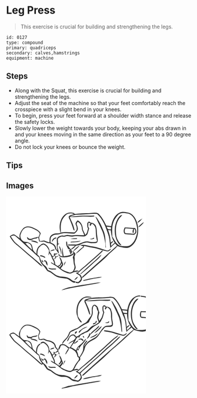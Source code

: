 # Leg Press
> This exercise is crucial for building and strengthening the legs.

``` 
id: 0127 
type: compound 
primary: quadriceps 
secondary: calves,hamstrings 
equipment: machine 
``` 

## Steps

 - Along with the Squat, this exercise is crucial for building and strengthening the legs.
 - Adjust the seat of the machine so that your feet comfortably reach the crosspiece with a slight bend in your knees.
 - To begin, press your feet forward at a shoulder width stance and release the safety locks.
 - Slowly lower the weight towards your body, keeping your abs drawn in and your knees moving in the same direction as your feet to a 90 degree angle.
 - Do not lock your knees or bounce the weight.

## Tips


## Images

<svg width="380" height="200pt" viewBox="0 0 285 200" xmlns="http://www.w3.org/2000/svg">
  <g fill="#FFF">
    <path d="M0 0h285v200H0V0m231.68 32.72c-10.55 4.73-15.56 16.52-17.31 27.31-3.39-.26-6.77-.62-10.15-1.06-3.96-8.35-8.4-16.67-14.89-23.35-2.83-3.09-7.49-2.88-11.33-2.67-12.44 1.29-25.02.54-37.4 2.41-.33-.14-.99-.43-1.32-.57l-.84-1.24c-3.77-.94-7.77-1.61-11.58-.48-6.81 1.57-11.72 7.32-14.61 13.4-3.83 8.46-4.17 18.37-1.26 27.16-2.53.93-5.2 1.33-7.89 1.27-5.01-.1-10.26 2.09-13.2 6.24-2.04 3.61-1.06 7.95-1.43 11.89-3.81-.39-7.13-2.31-10.65-3.61-3.04-.09-5.99.89-9.01 1.14-.48-2.42-1.67-4.78-1.54-7.27.83-2.88 2.23-5.57 3.25-8.39-3.16-6.41-10.19-9.21-16.3-12.05-6.3-2.99-15.15-3.37-20.04 2.36-4.43 5.45-8.73 12.42-6.37 19.71-3.89-2.67-7.47-5.9-11.68-8.06-3.47-.21-6.42 1.91-8.84 4.15 3.82 6.76 8.6 13.19 14.9 17.83 5.19 4.11 10.07 8.58 15.08 12.91 8.74 7.94 18.25 15 26.84 23.11 3.08 2.83 6.05 6.18 10.31 7.14-5.65-6.81-13.05-11.92-19.59-17.85-12.12-9.48-23.3-20.06-35.24-29.75-4.1-3.87-6.99-8.82-10.18-13.43 2.86-1.58 6.39-3.07 9.26-.64 11.7 9.63 22.4 20.38 33.81 30.33 4.96 4.43 9.6 9.24 15.04 13.08.21 3.73 1.54 7.26 3.2 10.57 2.2 4.28 6.38 7.02 9.02 10.99 1.63 2.05 2.78 4.53 4.77 6.27 2.6 1.49 5.66 2.07 8.04 3.97 4.44 3.32 8.76 7.05 14.19 8.64 5.62 1.44 11.45 1.72 17.13 2.72 5.87 1.96 9.74 7.96 16.25 8.41.45-.98.89-1.97 1.32-2.96-2.99-.48-6.17-.9-8.41-3.16-3.49-3.38-8.29-4.89-12.95-5.81-4.63-.99-9.53-.14-13.97-2.08-8.02-2.21-12.93-9.89-20.97-12.07-.96-2.07-1.86-4.2-3.18-6.07-2.32-2.71-5.56-4.49-7.69-7.37-2.24-3.45-4.07-7.19-5.23-11.14-.65-3.06-3.54-4.69-5.54-6.81.31-3.62.32-7.34 1.7-10.77.88-3.3 3.91-5.2 5.96-7.72 1.62-.69 3.21-1.46 4.88-2.02 5.84 1.8 8.88 7.37 11.46 12.46-.2 3.29-1 6.51-1.3 9.8.94-1.42 1.54-3.01 2.12-4.59 3.62 4.46 4.65 10.27 7.74 15.04 1.43 2.1 1.69 4.65 1.98 7.1-2.2-1.23-4.32-2.59-6.47-3.91.05.49.16 1.46.21 1.94 2.87 1.9 5.87 3.57 8.87 5.26 5.39 3.02 9.56 7.76 14.9 10.84 4.32 2.17 8.68 4.58 13.55 5.17 3.58.51 6.4-2.32 9.78-2.9 3.09-1.06 6.75-.37 9.34-2.67-3.25-.97-6.67-.7-9.75.73 1.51-2.3 3.25-4.7 3.28-7.57-.15-3.77-1.97-7.26-2.02-11.05-.27-3.67.58-7.4-.44-10.99.75-1.71 1.47-3.42 2.17-5.14-1.28-2.67-3.35-4.77-6-6.12.14.87.43 2.61.58 3.48l.41-1.28 1.2 1.61c-5.44 5.13-13.3 5.82-20.36 6.71-1.26-6.04-2.02-12.19-2.33-18.36-1.1 6.28-1.2 12.66.34 18.87-2.02-.62-4.03-1.26-6.02-1.97-.21-.7-.61-2.11-.82-2.81-.55.21-1.66.64-2.21.86 1.47 3.59 5.16 5.3 8.83 5.61 8.38.28 17.71-.87 23.74-7.35-1.09 2.54-2.16 5.1-2.93 7.76 2.1 4.94 1.03 10.53 2.97 15.56 1.64 4.32-.44 8.54-2.47 12.28-2.48 1.51-5.27 3.62-8.31 2.32-5.92-2.05-12.2-3.81-16.98-8.08 2.27-3.1 6.93-6.65 4.35-10.9-2.43-4.16-2.56-10.14-7.3-12.54 1.43 3.42 2.9 6.83 3.82 10.44-.64 1.63-1.15 3.33-2 4.88-.97 2.08-3.48 2.41-5.32 3.4-1.65-1.25-3.29-2.49-4.92-3.76.47-5.48-2.71-10.08-5.33-14.58 1.5.03 2.96-.15 3.34-1.89.53-.1 1.6-.29 2.14-.39 1.54 2.73-1.13 4.71-2.3 6.9 2.65-.57 4.1-2.8 5-5.17.91-.03 1.82-.05 2.73-.08.1-.46.28-1.4.37-1.87-1.59.9-3.31 2.08-4.76.17-.87-.51-1.74-1.04-2.45-1.76 2.4-.94 4.91-1.71 7-3.27-2.66.1-5.32.58-7.99.24-.07 1.91-.22 3.82-.52 5.71-4.17.2-4.22-4.61-6.57-6.87-2.47-2.33-1.61-6.03-3.03-8.88-2.16-4.44-5.73-8.61-10.5-10.26-4.46-.5-7.22 3.73-10.51 5.97-3.63 4.12-4.99 9.81-4.39 15.21-2.34-2.52-5.24-4.6-6.98-7.62-1.3-3.56-1.06-7.63-3.15-10.93-1.2-2.88-4.38-3.75-6.88-5.13-3.56-1.32-8.03.11-10.92-2.9-3.73-2.35-5.08-6.83-5.15-10.99 1.44-5.01 3.35-10.25 7.52-13.66 4.81-4.58 12.34-3.14 17.74-.45 5.2 2.64 11.42 4.7 14.44 10.07-.2 2.36-1.46 4.45-2.33 6.6l.67.41c-1.52.12-3.04.18-4.54.4-2.69 1.51-5.97.89-8.65 2.41-3.33 1.85-8.14 1.46-9.99-2.22-.35-.05-1.05-.14-1.4-.19.65 2.12 1.09 4.95 3.73 5.37 2.87 1.4 6.01.39 8.59-1.15 2.13-1.55 4.84-1.17 7.31-1.56 1.09-.76 2.09-1.85 3.51-1.85.66 2.71 1.39 5.41 2.04 8.12 3.13.65 6.27.28 9.4-.06 3.04 1.14 5.85 2.95 9.17 3.19 6.67.81 13.51 5.15 14.07 12.42 3.58 2.35 4.5 6.85 7.77 9.42-1.02-4.54-1.84-9.14-3.26-13.57.18-1.64.42-3.27.66-4.9 1.15-.82 2.29-1.66 3.41-2.52-.75.06-2.26.2-3.01.26.26-3.2-.75-6.41-.18-9.58 1.48-2.74 4.71-3.84 7.47-4.87 2.6-.01 5.31.95 7.82-.18 5.21-2.38 10.71 1.59 16.09.03 6.96-1.83 14.11.28 21.15-.05 3.35.09 6.13-2.31 7.88-4.92 1.22-3.67 2.04-7.47 3.39-11.11-.66-1.28-1.34-2.56-2.01-3.84.27-2.7.11-5.43.51-8.11 1.49.39 2.92.93 4.38 1.44a40.27 40.27 0 0 0-2.15 3.39c.56.7 1.19 1.36 1.81 2.02.97-1.67 1.96-3.33 3-4.97 4.81 2.17 7.45 6.92 7.84 12.03.23 7.95.5 16.02 2.84 23.68-1.16.6-2.2 1.64-3.56 1.66-4.72.32-9.51.4-14.09-.92-10.3-1.94-18.72 7.09-28.94 6.07-4.09-.05-8.18.09-12.28 0l-.44 2.07c4.8.12 9.6.29 14.41.35-2.93 2.54-6 4.91-8.89 7.49-1.87-2.21-3.92-4.36-4.87-7.16-.37.14-1.12.41-1.5.55-.5-3.03-1.01-6.06-1.27-9.12-.42.02-1.24.05-1.66.07.1 2.49-.05 5.02.52 7.47.92 2.71 2.54 5.12 3.79 7.68l-1.53.53c1.85-.44 4.49-1.89 4.46 1.43l1.05.08c1.12 2.19.93 5.59 3.04 7.02.5-1.82.34-3.73.34-5.58-.55-.51-1.63-1.52-2.18-2.02 4-1.89 7.63-4.67 10.22-8.28 2.67-.47 5.32-1.02 7.96-1.62 4.05-2.96 8.99-4.47 13.91-5.14 3.71.02 7.24 1.71 10.99 1.58 2.99-.14 6.05-.05 8.98-.72 2.66-.73 2.91-3.76 2.82-6.06-.51-5.33-1.67-10.59-1.9-15.94.1-4.86-.65-9.86-2.88-14.22-2.42-2.43-5.56-4.72-9.16-4.53-1.34-.91-2.68-1.8-4.03-2.68-1.18 1-2.41 1.97-3.33 3.23 0 3.81-.68 8 1.7 11.29-1.84 4.32-1.63 9.89-5.96 12.71-1.23-3.79-3.46-7.15-4.85-10.86-.07-7.4-3.41-15.78-10.76-18.7-1.95 2.39-5.41 5.45-3.63 8.81 1.77 3.25 2.48 7.05 1.61 10.68-1.16 1.99-2.68 3.93-4.69 5.11-9.15-.17-18.41-1.79-27.46.42.12-7.07-.97-14.34 1.13-21.24 1.73-6.28 5.89-11.63 10.76-15.83 4.3-2.34 10.57-2.98 14.69-.51-3.34 1.47-7.58 1.47-10.16 4.36-1.04 2.77 1.29 5.24 2.16 7.72 2.71 6.5 5.25 13.09 7.28 19.83.58.38 1.75 1.14 2.33 1.52-.88-4.44-2.06-8.83-3.7-13.06-1.85-5.06-4.75-9.67-6.29-14.86 8.11.72 16.26.22 24.35-.51 8.58-.77 17.21 1.2 25.75-.37-.09-.44-.25-1.32-.33-1.75-5.48.11-10.95.28-16.43.19-10.8-.31-21.55.96-32.29 1.92 7.58-4.7 16.67-4.04 25.21-4.42 9.89.1 19.8-1.88 29.67-.88 12.09 10.58 17.43 26.4 22.44 41.19 3.42 8.82 3.02 18.43 4.45 27.65 2.54-2.72 5.4-5.12 8.11-7.67.44-.31 1.31-.92 1.74-1.23 1.29 1.49 2.61 2.94 3.97 4.37-4.47 3.36-8.37 7.4-12.63 11-16.73 15.3-33.82 30.21-50.7 45.35-2.97 2.84-6.44 5.17-8.98 8.45-.25-4.56-4.45-7.02-8.04-8.9 1.85-1.34 3.61-2.8 5.26-4.37 5.25-5.17 11.6-9.06 16.76-14.32 9.65-8.34 19.3-16.69 28.65-25.37.02-.6.06-1.81.07-2.42 3.72.74 7.34 2.24 11.18 2.26 2.75-.9 5.05-3 6.27-5.63-3.03 1.18-5.54 4.77-9.09 3.63-11.11-3.22-22.04-7.66-33.65-8.67-6.87-1.45-14.09-3.94-21.07-1.73 2.64.46 5.38.91 7.4 2.84-6.03 3.73-11.2 8.84-15.84 14.17 6.56-3.12 10.76-9.38 16.84-13.24-.05-.68-.14-2.04-.18-2.72 4.34.89 8.62 2.06 12.94 3.06 6.06.94 12.19 1.82 17.94 4.02 2.3.83 4.68 1.38 7.06 1.86-11.42 11.08-23.91 21.04-35.63 31.81-5.65 4.25-10.82 9.05-15.91 13.94-.75-.01-2.25-.04-3-.05 1.79 2.82 5.25 3.49 7.62 5.61 1.34 1.64 2.18 3.65 2.85 5.65.29 3.51-3.11 5.64-5.27 7.87-1.9-.29-3.8-.56-5.71-.8.08.63.25 1.9.33 2.53 2.33.01 4.97 1.32 7.05-.27 3.49-2.04 6.57-5.84 5.58-10.15.52-.15 1.56-.46 2.08-.62 7.32-6.01 14.03-12.71 21.37-18.69 10.1-9.23 21.24-17.34 30.43-27.53 5.95-6.25 13.41-11.02 18.77-17.78 5.38 2.12 11.11 3.28 16.86 3.81 3.7.36 7.37-.88 10.4-2.96 6.33-4.03 10.2-10.86 12.62-17.78 4.22-13.25 3.04-28.41-4.26-40.37-2.85-4.33-6.6-8.55-11.71-10.11-6.34-1.21-13.14-3.42-19.33-.4m-49.62 7.99c3.88 8.41 8.28 16.6 11.93 25.14 4.67 8.1 5.92 17.48 7.93 26.46.84 3.69.71 7.51.61 11.26l.99-.12c-1.05-10.56-.33-21.48-3.96-31.61-3.08-7.25-5.92-14.66-10.11-21.37-2.21-3.43-3.8-7.49-7.39-9.76m85.62 12.42c4.7-.89 7.12-5.63 10.47-8.59-4.02 2.1-8.28 4.41-10.47 8.59m1.93 8.82c1.38-.13 2.77-.5 3.72-1.59 2.75-2.59 6.05-4.83 7.66-8.38-4.46 2.41-8.18 6.09-11.38 9.97m-93.57 23.32c-1.86.22-3.73.39-5.53.91 3.18.93 6.74.94 9.38-1.34-1.31-1.9-2.64-.69-3.85.43m-45.12.97c4.49.21 8.97-.15 13.46-.15.06-.39.16-1.17.21-1.56-4.62-.09-9.22.44-13.67 1.71M51.16 89.3c.11.35.32 1.05.43 1.4 4.53 1.19 9.08 2.31 13.43 4.11-.34-.59-1.03-1.78-1.37-2.38-3.79-2.11-8.18-3.04-12.49-3.13m98.12.98c-5.8 1.15-11.72 1.26-17.6 1.57-.04.37-.1 1.1-.13 1.46 6.94-1.02 14.45.36 20.71-3.56-1 .16-1.99.34-2.98.53m-41.27 10.23c.31 4.43 3.06 8.2 3.59 12.58.26 1.7.46 3.4.76 5.11 1.14-5.53-.34-11.11-2.68-16.1l-1.67-1.59m28.56 10.86c5.05-3.45 10.17-7.32 13.45-12.58-4.8 3.72-10.31 7.24-13.45 12.58m-46.65.41l1.97-1.13c2.14-.5 4.28-1 6.43-1.5l.16-1.78c-3.28.54-7.14.86-8.56 4.41m37.44-3.45c2.29 2.59 3.11 5.96 3.66 9.28.56-.59 1.13-1.17 1.69-1.76-.77-2.17-1.45-4.36-2.02-6.59l-3.33-.93m56.94 19a1688.57 1688.57 0 0 0-33.01 29.72c.16.22.5.66.66.88A379.86 379.86 0 0 0 177 136.06c6.14-5.68 13.58-10.4 17.52-18.03-3.82 2.61-6.8 6.21-10.22 9.3M69.52 119.3c-.01.48-.01 1.45-.02 1.94 3.6.04 6.75 1.8 9.86 3.38.03-.47.08-1.42.11-1.9-3.05-1.84-6.25-3.68-9.95-3.42m5.56 14.51c1.83-1.9-1.79-4.18-2.65-6.02.11 2.29.4 4.8 2.65 6.02m2.92-4.4c-.32.59-.96 1.76-1.28 2.35.79-.05 2.35-.15 3.14-.19 1.33 2.99 1.94 6.46 4.47 8.76.46-4.33-1.06-10.7-6.33-10.92m40.04 10.82c1.38-2.75 2.75-5.52 3.74-8.44-2.89 1.84-4.07 5.07-3.74 8.44m-31.43 4.43c.04.42.13 1.24.17 1.66 4.38 3.18 9.87 1.34 14.84 1.88l-.12-1.93c-5-.21-10.27.87-14.89-1.61M139 169.93c3.2-1.39 6.15-3.66 7.25-7.11-3.11 1.46-5.8 3.97-7.25 7.11m43.07-5.2c-8.34.88-16.47 2.98-24.58 5.06.01.4.03 1.21.03 1.62 5.42-1.26 10.9-2.25 16.29-3.65 7.08-1.85 14.61-1.65 21.48-4.33-4.49-.68-8.81.85-13.22 1.3m-3.21 11.29c-7.92 1.48-15.92 2.42-23.87 3.7-9.15 1.09-18.01 3.8-27.17 4.83-5.13 1.54-10.36 3.14-15.09 5.68 2.98-.18 5.83-1.1 8.64-2.03 15.06-3.56 30.4-5.61 45.6-8.38 8.76-1.63 17.73-2.4 26.23-5.18-4.83-.45-9.59.67-14.34 1.38z"/>
    <path d="M228.81 36.75c4.67-4.21 11.62-3.95 17.37-2.53 7.82.45 13.55 7.06 16.68 13.7 4.18 10.05 6.56 21.71 2.65 32.23-2.05 7.52-6.1 14.98-13.01 19.02-4.74 2.77-10.36 1.3-15.53 1.55-5.94.2-10.65-4.31-13.89-8.82-2.31-3.46-4.07-7.25-6.54-10.6-.1-9.85-1.35-20.12 2.51-29.49 1.92-5.78 5.84-10.53 9.76-15.06m2.88 2.92c-5.61 5.52-7.96 13.32-9.58 20.81-1.72 11.6 0 24.1 6.53 34.02 1.59 2.4 3.65 4.89 6.86 4.68-4.65-5.78-9.52-11.84-10.82-19.36-1.47-10.95-1.33-22.89 4.53-32.64 1.95-3.75 5.34-6.41 7.73-9.84-1.83.55-3.87.89-5.25 2.33m10.1 23.09c-.9 2.61-2.34 5.22-1.92 8.08.31 2.18.85 5.26 3.59 5.44 5.88.81 11.84.83 17.75 1.38 1.35-1.21 2.82-2.34 3.87-3.83 1.36-3.43-.06-6.99-1.94-9.9-7.12-.28-14.22-1-21.35-1.17zM143.51 55.65c.71-1.5 1.45-2.98 2.2-4.46 5.09 2.08 8.08 7.59 8.7 12.82-.18 5.34 3.85 9.46 4.73 14.57-7.43.36-14.91-1.15-22.3.18-3.64.73-7.27-.2-10.85-.72-3.39-.47-6.46 1.97-9.86 1.27-4.02-.57-8.14 1.13-11.11 3.77-2.83 3.34-1.18 7.93-1.45 11.86-.36 4.75-.31 9.59 1.32 14.13a527.1 527.1 0 0 1-2.68-2.23c-.55-2.78-1.01-5.75-2.96-7.96-2.12-3.07-5.96-3.9-8.87-5.94.28-3.46-.3-7.18 1.19-10.43 2.47-3.11 6.35-5.31 10.4-5.23 5.85.22 11.16-2.78 16.95-2.97 6.74-.07 13.43 1.03 20.15 1.04 2.84-1.78 5.29-4.39 6.74-7.43 1.15-4.21-.69-8.44-2.3-12.27M93.32 92.37c2.51-3.08 4.33-7.56 9.07-7.31-.05-.42-.16-1.28-.21-1.71-4.88-.32-8.99 4.26-8.86 9.02zM205.03 61.17c2.99.28 5.97.64 8.95 1.04l-.21 4.63c-2.16-.33-4.4-.37-6.49-1.04-.93-1.45-1.56-3.06-2.25-4.63z"/>
    <path d="M242.63 73.69c-1.39-3-.75-6.3.73-9.11 5.49.38 10.97.85 16.46 1.21-2.14 2.72-2.53 6.12-.6 9.08 1.81-2.9.36-6.65 2.53-9.52 2.32 3.04 2.99 8.11-.95 10.2-4.31.07-8.59-.66-12.89-.78-1.75-.25-3.83.16-5.28-1.08zM207.92 68.07c1.87.17 3.76.27 5.62.64.8 8.88 2.5 17.99 7.93 25.32-2.47 2.03-4.84 4.17-7.02 6.51-.2-1.53-.42-3.06-.64-4.59 1.49-1.66 3.99-2.81 4.49-5.11-2.22-.4-3.5 1.84-5.12 2.93-.31-8.77-1.9-17.56-5.26-25.7zM39.21 94.99c1.54-.3 3.09-.61 4.62-.96 1.93 1.12 4.03 2.02 5.71 3.5 2.06 3.15 2.72 6.96 3.16 10.63-4.74-4.14-9.26-8.52-13.49-13.17zM108.87 141.74c1.98-1.93 3.61-4.18 4.86-6.65.04.72.13 2.16.17 2.88-1.53 2.06-3.09 4.11-4.73 6.09-.75-.48-2.26-1.43-3.01-1.91.68-.1 2.03-.31 2.71-.41z"/>
  </g>
  <g fill="#333">
    <path d="M231.68 32.72c6.19-3.02 12.99-.81 19.33.4 5.11 1.56 8.86 5.78 11.71 10.11 7.3 11.96 8.48 27.12 4.26 40.37-2.42 6.92-6.29 13.75-12.62 17.78-3.03 2.08-6.7 3.32-10.4 2.96-5.75-.53-11.48-1.69-16.86-3.81-5.36 6.76-12.82 11.53-18.77 17.78-9.19 10.19-20.33 18.3-30.43 27.53-7.34 5.98-14.05 12.68-21.37 18.69-.52.16-1.56.47-2.08.62.99 4.31-2.09 8.11-5.58 10.15-2.08 1.59-4.72.28-7.05.27-.08-.63-.25-1.9-.33-2.53 1.91.24 3.81.51 5.71.8 2.16-2.23 5.56-4.36 5.27-7.87-.67-2-1.51-4.01-2.85-5.65-2.37-2.12-5.83-2.79-7.62-5.61.75.01 2.25.04 3 .05 5.09-4.89 10.26-9.69 15.91-13.94 11.72-10.77 24.21-20.73 35.63-31.81-2.38-.48-4.76-1.03-7.06-1.86-5.75-2.2-11.88-3.08-17.94-4.02-4.32-1-8.6-2.17-12.94-3.06.04.68.13 2.04.18 2.72-6.08 3.86-10.28 10.12-16.84 13.24 4.64-5.33 9.81-10.44 15.84-14.17-2.02-1.93-4.76-2.38-7.4-2.84 6.98-2.21 14.2.28 21.07 1.73 11.61 1.01 22.54 5.45 33.65 8.67 3.55 1.14 6.06-2.45 9.09-3.63-1.22 2.63-3.52 4.73-6.27 5.63-3.84-.02-7.46-1.52-11.18-2.26-.01.61-.05 1.82-.07 2.42-9.35 8.68-19 17.03-28.65 25.37-5.16 5.26-11.51 9.15-16.76 14.32a51.213 51.213 0 0 1-5.26 4.37c3.59 1.88 7.79 4.34 8.04 8.9 2.54-3.28 6.01-5.61 8.98-8.45 16.88-15.14 33.97-30.05 50.7-45.35 4.26-3.6 8.16-7.64 12.63-11-1.36-1.43-2.68-2.88-3.97-4.37-.43.31-1.3.92-1.74 1.23-2.71 2.55-5.57 4.95-8.11 7.67-1.43-9.22-1.03-18.83-4.45-27.65-5.01-14.79-10.35-30.61-22.44-41.19-9.87-1-19.78.98-29.67.88-8.54.38-17.63-.28-25.21 4.42 10.74-.96 21.49-2.23 32.29-1.92 5.48.09 10.95-.08 16.43-.19.08.43.24 1.31.33 1.75-8.54 1.57-17.17-.4-25.75.37-8.09.73-16.24 1.23-24.35.51 1.54 5.19 4.44 9.8 6.29 14.86 1.64 4.23 2.82 8.62 3.7 13.06-.58-.38-1.75-1.14-2.33-1.52-2.03-6.74-4.57-13.33-7.28-19.83-.87-2.48-3.2-4.95-2.16-7.72 2.58-2.89 6.82-2.89 10.16-4.36-4.12-2.47-10.39-1.83-14.69.51-4.87 4.2-9.03 9.55-10.76 15.83-2.1 6.9-1.01 14.17-1.13 21.24 9.05-2.21 18.31-.59 27.46-.42 2.01-1.18 3.53-3.12 4.69-5.11.87-3.63.16-7.43-1.61-10.68-1.78-3.36 1.68-6.42 3.63-8.81 7.35 2.92 10.69 11.3 10.76 18.7 1.39 3.71 3.62 7.07 4.85 10.86 4.33-2.82 4.12-8.39 5.96-12.71-2.38-3.29-1.7-7.48-1.7-11.29.92-1.26 2.15-2.23 3.33-3.23 1.35.88 2.69 1.77 4.03 2.68 3.6-.19 6.74 2.1 9.16 4.53 2.23 4.36 2.98 9.36 2.88 14.22.23 5.35 1.39 10.61 1.9 15.94.09 2.3-.16 5.33-2.82 6.06-2.93.67-5.99.58-8.98.72-3.75.13-7.28-1.56-10.99-1.58-4.92.67-9.86 2.18-13.91 5.14-2.64.6-5.29 1.15-7.96 1.62-2.59 3.61-6.22 6.39-10.22 8.28.55.5 1.63 1.51 2.18 2.02 0 1.85.16 3.76-.34 5.58-2.11-1.43-1.92-4.83-3.04-7.02l-1.05-.08c.03-3.32-2.61-1.87-4.46-1.43l1.53-.53c-1.25-2.56-2.87-4.97-3.79-7.68-.57-2.45-.42-4.98-.52-7.47.42-.02 1.24-.05 1.66-.07.26 3.06.77 6.09 1.27 9.12.38-.14 1.13-.41 1.5-.55.95 2.8 3 4.95 4.87 7.16 2.89-2.58 5.96-4.95 8.89-7.49-4.81-.06-9.61-.23-14.41-.35l.44-2.07c4.1.09 8.19-.05 12.28 0 10.22 1.02 18.64-8.01 28.94-6.07 4.58 1.32 9.37 1.24 14.09.92 1.36-.02 2.4-1.06 3.56-1.66-2.34-7.66-2.61-15.73-2.84-23.68-.39-5.11-3.03-9.86-7.84-12.03-1.04 1.64-2.03 3.3-3 4.97-.62-.66-1.25-1.32-1.81-2.02a40.27 40.27 0 0 1 2.15-3.39c-1.46-.51-2.89-1.05-4.38-1.44-.4 2.68-.24 5.41-.51 8.11.67 1.28 1.35 2.56 2.01 3.84-1.35 3.64-2.17 7.44-3.39 11.11-1.75 2.61-4.53 5.01-7.88 4.92-7.04.33-14.19-1.78-21.15.05-5.38 1.56-10.88-2.41-16.09-.03-2.51 1.13-5.22.17-7.82.18-2.76 1.03-5.99 2.13-7.47 4.87-.57 3.17.44 6.38.18 9.58.75-.06 2.26-.2 3.01-.26-1.12.86-2.26 1.7-3.41 2.52-.24 1.63-.48 3.26-.66 4.9 1.42 4.43 2.24 9.03 3.26 13.57-3.27-2.57-4.19-7.07-7.77-9.42-.56-7.27-7.4-11.61-14.07-12.42-3.32-.24-6.13-2.05-9.17-3.19-3.13.34-6.27.71-9.4.06-.65-2.71-1.38-5.41-2.04-8.12-1.42 0-2.42 1.09-3.51 1.85-2.47.39-5.18.01-7.31 1.56-2.58 1.54-5.72 2.55-8.59 1.15-2.64-.42-3.08-3.25-3.73-5.37.35.05 1.05.14 1.4.19 1.85 3.68 6.66 4.07 9.99 2.22 2.68-1.52 5.96-.9 8.65-2.41 1.5-.22 3.02-.28 4.54-.4l-.67-.41c.87-2.15 2.13-4.24 2.33-6.6-3.02-5.37-9.24-7.43-14.44-10.07-5.4-2.69-12.93-4.13-17.74.45-4.17 3.41-6.08 8.65-7.52 13.66.07 4.16 1.42 8.64 5.15 10.99 2.89 3.01 7.36 1.58 10.92 2.9 2.5 1.38 5.68 2.25 6.88 5.13 2.09 3.3 1.85 7.37 3.15 10.93 1.74 3.02 4.64 5.1 6.98 7.62-.6-5.4.76-11.09 4.39-15.21 3.29-2.24 6.05-6.47 10.51-5.97 4.77 1.65 8.34 5.82 10.5 10.26 1.42 2.85.56 6.55 3.03 8.88 2.35 2.26 2.4 7.07 6.57 6.87.3-1.89.45-3.8.52-5.71 2.67.34 5.33-.14 7.99-.24-2.09 1.56-4.6 2.33-7 3.27.71.72 1.58 1.25 2.45 1.76 1.45 1.91 3.17.73 4.76-.17-.09.47-.27 1.41-.37 1.87-.91.03-1.82.05-2.73.08-.9 2.37-2.35 4.6-5 5.17 1.17-2.19 3.84-4.17 2.3-6.9-.54.1-1.61.29-2.14.39-.38 1.74-1.84 1.92-3.34 1.89 2.62 4.5 5.8 9.1 5.33 14.58 1.63 1.27 3.27 2.51 4.92 3.76 1.84-.99 4.35-1.32 5.32-3.4.85-1.55 1.36-3.25 2-4.88-.92-3.61-2.39-7.02-3.82-10.44 4.74 2.4 4.87 8.38 7.3 12.54 2.58 4.25-2.08 7.8-4.35 10.9 4.78 4.27 11.06 6.03 16.98 8.08 3.04 1.3 5.83-.81 8.31-2.32 2.03-3.74 4.11-7.96 2.47-12.28-1.94-5.03-.87-10.62-2.97-15.56.77-2.66 1.84-5.22 2.93-7.76-6.03 6.48-15.36 7.63-23.74 7.35-3.67-.31-7.36-2.02-8.83-5.61.55-.22 1.66-.65 2.21-.86.21.7.61 2.11.82 2.81 1.99.71 4 1.35 6.02 1.97-1.54-6.21-1.44-12.59-.34-18.87.31 6.17 1.07 12.32 2.33 18.36 7.06-.89 14.92-1.58 20.36-6.71l-1.2-1.61-.41 1.28c-.15-.87-.44-2.61-.58-3.48 2.65 1.35 4.72 3.45 6 6.12-.7 1.72-1.42 3.43-2.17 5.14 1.02 3.59.17 7.32.44 10.99.05 3.79 1.87 7.28 2.02 11.05-.03 2.87-1.77 5.27-3.28 7.57 3.08-1.43 6.5-1.7 9.75-.73-2.59 2.3-6.25 1.61-9.34 2.67-3.38.58-6.2 3.41-9.78 2.9-4.87-.59-9.23-3-13.55-5.17-5.34-3.08-9.51-7.82-14.9-10.84-3-1.69-6-3.36-8.87-5.26-.05-.48-.16-1.45-.21-1.94 2.15 1.32 4.27 2.68 6.47 3.91-.29-2.45-.55-5-1.98-7.1-3.09-4.77-4.12-10.58-7.74-15.04-.58 1.58-1.18 3.17-2.12 4.59.3-3.29 1.1-6.51 1.3-9.8-2.58-5.09-5.62-10.66-11.46-12.46-1.67.56-3.26 1.33-4.88 2.02-2.05 2.52-5.08 4.42-5.96 7.72-1.38 3.43-1.39 7.15-1.7 10.77 2 2.12 4.89 3.75 5.54 6.81 1.16 3.95 2.99 7.69 5.23 11.14 2.13 2.88 5.37 4.66 7.69 7.37 1.32 1.87 2.22 4 3.18 6.07 8.04 2.18 12.95 9.86 20.97 12.07 4.44 1.94 9.34 1.09 13.97 2.08 4.66.92 9.46 2.43 12.95 5.81 2.24 2.26 5.42 2.68 8.41 3.16-.43.99-.87 1.98-1.32 2.96-6.51-.45-10.38-6.45-16.25-8.41-5.68-1-11.51-1.28-17.13-2.72-5.43-1.59-9.75-5.32-14.19-8.64-2.38-1.9-5.44-2.48-8.04-3.97-1.99-1.74-3.14-4.22-4.77-6.27-2.64-3.97-6.82-6.71-9.02-10.99-1.66-3.31-2.99-6.84-3.2-10.57-5.44-3.84-10.08-8.65-15.04-13.08-11.41-9.95-22.11-20.7-33.81-30.33-2.87-2.43-6.4-.94-9.26.64 3.19 4.61 6.08 9.56 10.18 13.43 11.94 9.69 23.12 20.27 35.24 29.75 6.54 5.93 13.94 11.04 19.59 17.85-4.26-.96-7.23-4.31-10.31-7.14-8.59-8.11-18.1-15.17-26.84-23.11-5.01-4.33-9.89-8.8-15.08-12.91-6.3-4.64-11.08-11.07-14.9-17.83 2.42-2.24 5.37-4.36 8.84-4.15 4.21 2.16 7.79 5.39 11.68 8.06-2.36-7.29 1.94-14.26 6.37-19.71 4.89-5.73 13.74-5.35 20.04-2.36 6.11 2.84 13.14 5.64 16.3 12.05-1.02 2.82-2.42 5.51-3.25 8.39-.13 2.49 1.06 4.85 1.54 7.27 3.02-.25 5.97-1.23 9.01-1.14 3.52 1.3 6.84 3.22 10.65 3.61.37-3.94-.61-8.28 1.43-11.89 2.94-4.15 8.19-6.34 13.2-6.24 2.69.06 5.36-.34 7.89-1.27-2.91-8.79-2.57-18.7 1.26-27.16 2.89-6.08 7.8-11.83 14.61-13.4 3.81-1.13 7.81-.46 11.58.48l.84 1.24c.33.14.99.43 1.32.57 12.38-1.87 24.96-1.12 37.4-2.41 3.84-.21 8.5-.42 11.33 2.67 6.49 6.68 10.93 15 14.89 23.35 3.38.44 6.76.8 10.15 1.06 1.75-10.79 6.76-22.58 17.31-27.31m-2.87 4.03c-3.92 4.53-7.84 9.28-9.76 15.06-3.86 9.37-2.61 19.64-2.51 29.49 2.47 3.35 4.23 7.14 6.54 10.6 3.24 4.51 7.95 9.02 13.89 8.82 5.17-.25 10.79 1.22 15.53-1.55 6.91-4.04 10.96-11.5 13.01-19.02 3.91-10.52 1.53-22.18-2.65-32.23-3.13-6.64-8.86-13.25-16.68-13.7-5.75-1.42-12.7-1.68-17.37 2.53m-85.3 18.9c1.61 3.83 3.45 8.06 2.3 12.27-1.45 3.04-3.9 5.65-6.74 7.43-6.72-.01-13.41-1.11-20.15-1.04-5.79.19-11.1 3.19-16.95 2.97-4.05-.08-7.93 2.12-10.4 5.23-1.49 3.25-.91 6.97-1.19 10.43 2.91 2.04 6.75 2.87 8.87 5.94 1.95 2.21 2.41 5.18 2.96 7.96.67.56 2.01 1.68 2.68 2.23-1.63-4.54-1.68-9.38-1.32-14.13.27-3.93-1.38-8.52 1.45-11.86 2.97-2.64 7.09-4.34 11.11-3.77 3.4.7 6.47-1.74 9.86-1.27 3.58.52 7.21 1.45 10.85.72 7.39-1.33 14.87.18 22.3-.18-.88-5.11-4.91-9.23-4.73-14.57-.62-5.23-3.61-10.74-8.7-12.82-.75 1.48-1.49 2.96-2.2 4.46m61.52 5.52c.69 1.57 1.32 3.18 2.25 4.63 2.09.67 4.33.71 6.49 1.04l.21-4.63c-2.98-.4-5.96-.76-8.95-1.04m2.89 6.9c3.36 8.14 4.95 16.93 5.26 25.7 1.62-1.09 2.9-3.33 5.12-2.93-.5 2.3-3 3.45-4.49 5.11.22 1.53.44 3.06.64 4.59 2.18-2.34 4.55-4.48 7.02-6.51-5.43-7.33-7.13-16.44-7.93-25.32-1.86-.37-3.75-.47-5.62-.64M39.21 94.99c4.23 4.65 8.75 9.03 13.49 13.17-.44-3.67-1.1-7.48-3.16-10.63-1.68-1.48-3.78-2.38-5.71-3.5-1.53.35-3.08.66-4.62.96m69.66 46.75c-.68.1-2.03.31-2.71.41.75.48 2.26 1.43 3.01 1.91 1.64-1.98 3.2-4.03 4.73-6.09-.04-.72-.13-2.16-.17-2.88a25.075 25.075 0 0 1-4.86 6.65z"/>
    <path d="M231.69 39.67c1.38-1.44 3.42-1.78 5.25-2.33-2.39 3.43-5.78 6.09-7.73 9.84-5.86 9.75-6 21.69-4.53 32.64 1.3 7.52 6.17 13.58 10.82 19.36-3.21.21-5.27-2.28-6.86-4.68-6.53-9.92-8.25-22.42-6.53-34.02 1.62-7.49 3.97-15.29 9.58-20.81zM182.06 40.71c3.59 2.27 5.18 6.33 7.39 9.76 4.19 6.71 7.03 14.12 10.11 21.37 3.63 10.13 2.91 21.05 3.96 31.61l-.99.12c.1-3.75.23-7.57-.61-11.26-2.01-8.98-3.26-18.36-7.93-26.46-3.65-8.54-8.05-16.73-11.93-25.14zM267.68 53.13c2.19-4.18 6.45-6.49 10.47-8.59-3.35 2.96-5.77 7.7-10.47 8.59zM269.61 61.95c3.2-3.88 6.92-7.56 11.38-9.97-1.61 3.55-4.91 5.79-7.66 8.38-.95 1.09-2.34 1.46-3.72 1.59zM241.79 62.76c7.13.17 14.23.89 21.35 1.17 1.88 2.91 3.3 6.47 1.94 9.9-1.05 1.49-2.52 2.62-3.87 3.83-5.91-.55-11.87-.57-17.75-1.38-2.74-.18-3.28-3.26-3.59-5.44-.42-2.86 1.02-5.47 1.92-8.08m.84 10.93c1.45 1.24 3.53.83 5.28 1.08 4.3.12 8.58.85 12.89.78 3.94-2.09 3.27-7.16.95-10.2-2.17 2.87-.72 6.62-2.53 9.52-1.93-2.96-1.54-6.36.6-9.08-5.49-.36-10.97-.83-16.46-1.21-1.48 2.81-2.12 6.11-.73 9.11zM93.32 92.37c-.13-4.76 3.98-9.34 8.86-9.02.05.43.16 1.29.21 1.71-4.74-.25-6.56 4.23-9.07 7.31zM176.04 85.27c1.21-1.12 2.54-2.33 3.85-.43-2.64 2.28-6.2 2.27-9.38 1.34 1.8-.52 3.67-.69 5.53-.91zM130.92 86.24c4.45-1.27 9.05-1.8 13.67-1.71-.05.39-.15 1.17-.21 1.56-4.49 0-8.97.36-13.46.15zM51.16 89.3c4.31.09 8.7 1.02 12.49 3.13.34.6 1.03 1.79 1.37 2.38-4.35-1.8-8.9-2.92-13.43-4.11-.11-.35-.32-1.05-.43-1.4zM149.28 90.28c.99-.19 1.98-.37 2.98-.53-6.26 3.92-13.77 2.54-20.71 3.56.03-.36.09-1.09.13-1.46 5.88-.31 11.8-.42 17.6-1.57zM108.01 100.51l1.67 1.59c2.34 4.99 3.82 10.57 2.68 16.1-.3-1.71-.5-3.41-.76-5.11-.53-4.38-3.28-8.15-3.59-12.58zM136.57 111.37c3.14-5.34 8.65-8.86 13.45-12.58-3.28 5.26-8.4 9.13-13.45 12.58zM89.92 111.78c1.42-3.55 5.28-3.87 8.56-4.41l-.16 1.78c-2.15.5-4.29 1-6.43 1.5l-1.97 1.13zM127.36 108.33l3.33.93c.57 2.23 1.25 4.42 2.02 6.59-.56.59-1.13 1.17-1.69 1.76-.55-3.32-1.37-6.69-3.66-9.28zM184.3 127.33c3.42-3.09 6.4-6.69 10.22-9.3-3.94 7.63-11.38 12.35-17.52 18.03a379.86 379.86 0 0 1-25.05 21.87c-.16-.22-.5-.66-.66-.88a1688.57 1688.57 0 0 1 33.01-29.72zM69.52 119.3c3.7-.26 6.9 1.58 9.95 3.42-.03.48-.08 1.43-.11 1.9-3.11-1.58-6.26-3.34-9.86-3.38.01-.49.01-1.46.02-1.94zM75.08 133.81c-2.25-1.22-2.54-3.73-2.65-6.02.86 1.84 4.48 4.12 2.65 6.02zM78 129.41c5.27.22 6.79 6.59 6.33 10.92-2.53-2.3-3.14-5.77-4.47-8.76-.79.04-2.35.14-3.14.19.32-.59.96-1.76 1.28-2.35zM118.04 140.23c-.33-3.37.85-6.6 3.74-8.44-.99 2.92-2.36 5.69-3.74 8.44zM86.61 144.66c4.62 2.48 9.89 1.4 14.89 1.61l.12 1.93c-4.97-.54-10.46 1.3-14.84-1.88-.04-.42-.13-1.24-.17-1.66zM139 169.93c1.45-3.14 4.14-5.65 7.25-7.11-1.1 3.45-4.05 5.72-7.25 7.11zM182.07 164.73c4.41-.45 8.73-1.98 13.22-1.3-6.87 2.68-14.4 2.48-21.48 4.33-5.39 1.4-10.87 2.39-16.29 3.65 0-.41-.02-1.22-.03-1.62 8.11-2.08 16.24-4.18 24.58-5.06zM178.86 176.02c4.75-.71 9.51-1.83 14.34-1.38-8.5 2.78-17.47 3.55-26.23 5.18-15.2 2.77-30.54 4.82-45.6 8.38-2.81.93-5.66 1.85-8.64 2.03 4.73-2.54 9.96-4.14 15.09-5.68 9.16-1.03 18.02-3.74 27.17-4.83 7.95-1.28 15.95-2.22 23.87-3.7z"/>
  </g>
</svg>

<svg width="380" height="200pt" viewBox="0 0 285 200" xmlns="http://www.w3.org/2000/svg">
  <g fill="#FFF">
    <path d="M0 0h285v2.8c-3.56-.82-7.2-1.24-10.82-1.68.31.55.92 1.67 1.23 2.22 3.27.03 6.51.66 9.59 1.77v27.78c-3.42-.13-6.84-.26-10.26-.33-1.62 3.96-3.15 9.2-.02 12.8 3.13 1.63 6.88.98 10.28 1.43v22.82c-2.84 1.14-5.92 1.4-8.95 1.23-4.57-.22-9.66.52-13.54-2.48-6.31-4.01-8.87-11.29-13.01-17.15-.05-9.11-1.19-18.47 1.61-27.32 1.8-6.63 5.94-12.28 10.42-17.35 3.37-3.53 8.54-3.89 13.12-4.11-.81-.63-1.61-1.27-2.39-1.92-6.09.59-11.96 3.17-15.88 7.98-5.35 5.87-7.72 13.67-9.25 21.3-3.66-.35-7.32-.77-10.98-1.17-4.11-8.13-8.39-16.46-15.05-22.83-3.98-3.29-9.53-2.29-14.27-1.93-12.88 1.58-26.14-.41-38.77 3.16-2.92.86-6.43 1.26-8.28 3.98-.48 3.09 1.6 5.72 2.71 8.43 2.59 5.85 4.59 11.95 6.64 18 .47 1.21 1.67 1.89 2.54 2.79-.81-5.07-2.05-10.09-4.14-14.79-1.9-4.65-4.53-9.01-5.88-13.88 11.08 2.03 22.22-.78 33.35-.24 5.7.28 11.43.45 17.11-.18.11-.41.32-1.24.43-1.66-6.53-.18-13.04.23-19.57.06-9.85-.27-19.64 1.17-29.45 1.8 3.17-1.93 6.63-3.56 10.41-3.65 12-.95 24.07-.79 36.07-1.99 2.8-.03 5.94-.73 8.49.76 6.53 5.51 10.64 13.18 14.4 20.72 2.83 5.49 4.11 11.63 7 17.1 4.54 9.6 3.97 20.43 5.68 30.68 2.45-3.08 5.46-5.66 8.8-7.73.25-.44.74-1.31.98-1.75 1.51 1.59 3.04 3.16 4.61 4.7-12.93 9.83-24.17 21.65-36.49 32.21-22.48 18.84-43.9 38.89-66.01 58.16-.79.98-2.49 1.77-2.2 3.23 2.37.12 4.05-2.26 5.88-3.51 10.48-9.59 21.23-18.86 32.07-28.01 9.94-8.39 18.51-18.26 28.75-26.31 11.02-9.29 21.53-19.15 32.09-28.95 2.31-1.88 4.65-3.77 6.37-6.24 7.9 2.19 16.49 5.28 24.58 2.26V200H0V0m160.93 3.59c-9.14 2.58-14.64 11.59-16.61 20.38-1.16 6.19-1.65 12.87.83 18.82 1.06 4.66 3.47 9.03 6.85 12.41.77.67 1.74-.3 2.56-.35-3.05-3.72-5.97-7.63-8.19-11.91-.91-7.26-1.14-14.86 1.15-21.91 1.73-5.48 5.61-9.92 9.61-13.91 4.83-3.51 11.09-2.35 16.63-2.07l-.02-1.12c-4.22-.74-8.63-1.91-12.81-.34m100.34 9.79c-6.05 9.66-7.86 21.48-6.41 32.68 1.27 8.49 4.42 17.27 11.06 23.05.69-.12 2.07-.37 2.76-.49-5.6-5.26-9.81-12.17-11.24-19.77-1.65-10.56-.82-21.84 4.32-31.38 2.01-3.95 5.45-6.82 8.2-10.22-4.07-.37-6.56 3.25-8.69 6.13m-46.95-2.16c5.24 11.67 11.32 22.98 16.13 34.84 2 8.18 4.05 16.44 4.48 24.89.16 1.55.06 3.34 1.59 4.27.18-6.12-.9-12.19-1.16-18.29-.24-8.14-3.46-15.81-7.22-22.89-2.39-6.84-6.42-12.91-10.16-19.06-.89-1.55-2.28-2.68-3.66-3.76m-36.01 9.02c-4.07 2.83-3.53 8.44-3.55 12.82.55 4.32-.83 8.68-3.75 11.91-2.64 3.12-4.68 6.68-7.22 9.86-2.6 2.12-5.84 3.24-8.63 5.08-4.8 2.7-8.58 7.14-14.12 8.43-4.28 2.42-9.83 3.46-12.48 8-1.66 4.64-3.83 9.25-7.59 12.58-2.75 3.01-6.81 6.14-6.47 10.64-1.88.53-4.43.59-5.21 2.76-1.39 2.88-2.44 5.91-3.44 8.94-1.08-2.07-2.47-3.95-4.29-5.42-.38-4.68-2.83-9.17-7.24-11.14-4.45-3.08-10.32-2.04-14.77-5.06-3.58-2.43-7.68.44-11.58-.13-.51-2.18-1.29-4.29-1.63-6.5.79-3.01 2.76-5.65 3.21-8.75-1.34-4.58-5.9-6.99-9.77-9.16-6.33-3.46-13.75-6.77-21.03-4.36-6.42 2.43-9.45 9.16-12.01 15.02-1.25 2.66-.21 5.62.2 8.36-4.03-2.54-7.5-6.03-11.85-7.99-3.4.04-7.11 1.62-8.66 4.81 2.58 4.45 5.93 8.43 9.17 12.41 5.08 4.62 10.66 8.67 15.68 13.36 11.69 10.66 24.36 20.19 35.79 31.14 1.74 1.57 3.81 2.69 5.85 3.81.65-.7 1.3-1.4 1.96-2.09 2.39 3.13 4.93 6.15 7.06 9.48 2.19 4 7.45 3.58 10.52 6.54 5.85 4.88 12.6 8.81 20.1 10.45 3.42.33 6.89-.13 10.29.5 5.77 1.25 9.26 7.08 15.1 8.26 2.78.44 5.64.54 8.31 1.51 3.68-1.48 6.88-4.43 8.21-8.2-.44-3.13-.98-6.46-3.01-9.01 1.81-2.36 3.95-4.46 6.25-6.34 6.53-5.45 12.92-11.06 19.06-16.95 7.84-6.77 15.66-13.58 23.19-20.7 6.51-6.53 13.93-12.04 20.58-18.43 4.19-4.09 8.98-7.67 12.36-12.51-3.23.43-5.17 3.18-7.42 5.21-6.34 6.36-13.08 12.28-20.07 17.92-8.65 8.03-17.05 16.34-26.04 24-10.11 8.58-19.6 17.85-29.7 26.43-1.3-.82-2.67-1.53-3.96-2.36 5.22-3.96 9.72-8.79 15.09-12.59 5.97-5.36 12.45-10.11 18.19-15.73 13.4-12.31 27.19-24.18 40.46-36.62 3.12-3.08 7.94-4.66 9.44-9.16-13.65 8.88-24.49 21.17-37.01 31.46-9.48 8.23-18.2 17.33-28.14 25-5.15 4.85-11.15 8.74-15.92 14-2.5-3.19-6.7-1.42-9.82-.35 2.55-2.93 3.2-6.9 5.55-9.94 1.92-2.68 3.29-5.82 5.92-7.92 2.12-1.6 1.91-4.49 1.18-6.74 3.51-4.7 6.63-9.72 8.87-15.16 1.26-3.62 1.49-7.82 4.43-10.62 4.66-6.1 12.05-8.78 18.37-12.69 6.64-4.59 9.32-12.56 15-18.02 2.16-2.32 3.99-5.83 7.7-5.55 3.84-.79 8.61.84 11.78-2 2.18-3.61.51-7.99-.05-11.84-1.35-5.92.4-12.15-1.7-17.94-1.01-2.54-1.23-5.79-3.83-7.3-2.06-1.55-4.67-1.93-7.17-2.14-1.21-1.23-2.48-3.13-4.46-2.84-1.41.59-2.69 1.8-3.04 3.33.01 3.74-.52 7.72 1.59 11.04-1 3.13-1.81 6.32-2.8 9.45-1.28 2.92-3.31 5.43-5.15 8.01-.65-2.22-1.75-4.34-2.03-6.66-.1-3.78 1.32-7.37 2.17-11-2.71-4.14-1.72-9.99-5.91-13.16-1.66-1.19-4.16-3.24-6.11-1.45m22.23 51.26l-1.42 1.7c6.48 1.95 13.42 1.66 19.83 3.98 5.86 2.28 12.1 3.29 18.12 5.08 3.67 1.2 8.27-1.71 9.1-5.42-2.81 1.55-5.49 4.98-9.03 3.53-12.02-3.59-23.98-8.13-36.6-8.87m-18.43 93.06c-4.77.41-9.46 1.43-14.15 2.37-3.87 1-8.14 1.37-11.47 3.76 8.41-.01 16.24-3.78 24.59-4.43 4.72-1.02 10.22-.51 14.12-3.8-4.49-.15-8.65 1.84-13.09 2.1m3.45 10.29c-10.58 1.5-21.09 3.49-31.69 4.89-7.79.8-15.24 3.39-23.02 4.23-6.01.55-11.35 3.6-17.17 4.91-.06.45-.17 1.36-.23 1.81.33-.22 1.01-.65 1.34-.86 2.92-.53 5.8-1.28 8.74-1.66 5.57-.71 10.75-3.12 16.36-3.62 12.01-2.3 24.06-4.39 36.12-6.41 5.71-1.15 11.59-1.63 17.12-3.58-2.53-.17-5.06-.09-7.57.29z"/>
    <path d="M177.35 23.79c.85-.91 1.71-1.81 2.58-2.7 1.58 1.21 3.12 2.49 4.58 3.85.18 2.96 1.2 5.79 3 8.15-.01 4.36-1.63 8.52-1.77 12.86.64 3.24 2.24 6.21 3.23 9.36-3.27 2.67-6.85 4.99-10.86 6.38-6.93 1.94-9.45 10.04-16.15 12.4-4.13 2.01-8.49 3.75-12.05 6.72-2.35 1.79-4.97 3.6-8.06 3.5.07-2.68-2.55-4.07-4.79-4.5-3.64-.18-6.95 2.36-8.7 5.39-1.49 2.9-3.56 5.57-4.21 8.83 3.29-1.31 3.73-4.97 5.1-7.78 1.99-2.19 4.57-4.74 7.82-4.14 2.13-.19 2.63 2.18 3.47 3.62.5.09 1.5.29 2 .39-2.07 2.46-3.69 5.61-6.94 6.72-3.56 1.42-6.77 3.66-8.88 6.9 3.56-2.31 7.13-4.69 11.15-6.16-2.04 4.25-5.11 7.88-7.2 12.1-.43.28-1.29.84-1.73 1.12-4.67-2.68-8.27-7.74-14.27-7.25 4.18-6.94 11.42-11.65 14.36-19.38 1.03-2.41 1.91-5.53 4.88-6.12 3.35-.81 5.89-3.34 9.19-4.28 4.13-1.31 7.42-4.24 11.02-6.54 4.64-3.21 9.99-5.19 14.77-8.19 2.5-7.39 9.14-13.82 7.7-22.16-.38-3.06.52-6.06.76-9.09m5.63 28.96c-.27 1.07-.54 2.13-.81 3.19-1.65 1.06-6.14.85-4.81 3.68 3.64-.8 7.79-2.94 7.45-7.29-.46.1-1.37.32-1.83.42m-33.31 19.99c-1.6.96-1.37 2.78-1.24 4.37 2.48-1.71 3.98-4.36 5.97-6.55 3.41-2.81 7.73-4.16 11.63-6.14-6.38.13-11.69 4.4-16.36 8.32m-8.18 1.82c-1.94.69-.69 3.12-.95 4.61 1.41-1.16 2.64-2.52 3.88-3.86-.08-.48-.23-1.44-.31-1.92-.88.36-1.77.72-2.62 1.17z"/>
    <path d="M198.62 22.83c1.55.06 2.99.72 4.45 1.19-1.1 1.82-2.74 3.96-.23 5.46.99-1.66 1.97-3.31 2.99-4.95 2.12 1.4 4.47 2.7 5.84 4.93 2.16 4.15 2.42 8.92 2.27 13.51-.09 5.69 1.8 11.17 1.98 16.82-2.73 3.14-7.27 1.98-10.89 2.72-4.56.29-7.29 4.33-10.1 7.39-4.04 5.26-7.01 11.57-12.5 15.56-4.73 2.97-10.05 5.01-14.44 8.52-3.5 3.15-6.72 6.67-8.95 10.86.78-4.4 3.71-7.71 6.46-11.02-.23-.38-.69-1.12-.92-1.5-2.78 2.99-5.81 6.08-6.85 10.16-.75 3.62-.14 7.43-1.38 10.96-1.52 4.39-4.38 8.12-6.44 12.25-.89-.57-1.77-1.14-2.65-1.72-.41-3.63-1.48-7.13-3.11-10.4.23-.82.69-2.46.93-3.28.58.9 1.16 1.81 1.73 2.72 2.34-4.81 4.62-9.88 8.89-13.33 2.64-3.44 6.54-6.5 7.24-10.98-3.2 2.19-4.96 5.79-7.76 8.41-2.91 3.16-6.83 5.24-9.43 8.7-1.44 1.88-2.16 4.16-3.1 6.29-3.49-2.15-6.93-4.43-10.7-6.07 1.83-2.74 3.84-5.34 5.6-8.13.9.19 1.8.38 2.7.6 2.52-1.88 6.19-3.21 6.78-6.69-2.8 1.25-5.07 3.37-7.14 5.59-.35-.43-.7-.86-1.04-1.29 2.15-2.22 2.76-5.35 4.46-7.85 1.18-1.51 2.78-2.6 4.23-3.82.07.76.19 2.28.25 3.03 2.36-2.5 3.32-6.64 7.06-7.52 2.94-.92 5.19-3.24 8.18-4.02 5.37-1.21 8.4-6.24 12.74-9.19 5.87-5.94 16.06-7.57 18.75-16.42 3.5-4.48 3.61-10.32 5.68-15.44-2.45-3.6-1.78-7.95-1.58-12.05m8.33 32.4c-1.78.17-3.65.12-5.25 1.05 2.78.4 6.46 1.28 8.4-1.43.27-2.87-2.17-.33-3.15.38m-24.43 13.36c-3.85 3.08-8 6.02-10.87 10.09-.62-.46-1.24-.92-1.87-1.37-.06 4.57-3.67 7.58-4.95 11.69 3.34-2.16 5.72-5.47 6.99-9.21 4.6-3.01 8.22-7.22 12.67-10.42 1.99-2.2 5.31-3.99 5.18-7.34-2.67 1.86-4.69 4.46-7.15 6.56m7.06-1.14c-3.02 3.36-6.68 6.09-9.64 9.51 3.84-.99 6.68-3.91 9.45-6.56 2.19-2.24 4.65-4.43 5.67-7.49-2.08 1.18-3.89 2.76-5.48 4.54M176.69 83.6c-2.21.74-4.15 2.05-5.69 3.78 6-1.82 12.62-3.94 16.08-9.62-3.78 1.37-6.62 4.44-10.39 5.84m-20.49-.33c.66 1.5 1.51 2.91 2.73 4.04.04-2.13.11-4.58-2.73-4.04m-8.91 8.04c1.83-.44 3.69-1.37 5.61-.93 1.52 1.06 2.9 2.28 4.38 3.38 1.68-5.68-8.19-7.45-9.99-2.45zM236.88 30.73c3.32.33 6.63.7 9.93 1.22-.06 1.53-.11 3.05-.17 4.58-2.5-.28-5.01-.55-7.52-.73-.77-1.68-1.52-3.37-2.24-5.07zM275.86 34.5c3.04.1 6.09.25 9.14.4v9.93c-3.17-.29-6.33-.56-9.49-.91-.69-3.13-.61-6.36.35-9.42zM240.29 37.99c2.1.16 4.2.32 6.31.49.29 8.92 2.4 18.21 7.88 25.44-2.3 2.66-4.9 5.04-7.54 7.36-.22-1.53-.44-3.06-.67-4.59 2.18-1.66 4.34-3.4 6-5.6-2.77-.44-4.48 2.13-6.46 3.56-.04-9.19-2.59-18.05-5.52-26.66zM29.86 71.32c2.81-3.66 5.59-7.88 10.24-9.33 7.55-1.73 14.42 2.71 20.87 5.95 2.78 1.66 6.04 3.58 6.9 6.92-.61 2.46-1.87 4.71-2.49 7.17-.22 2.89.85 5.69 1.33 8.52.53.07 1.58.2 2.11.27 2.32 1.21 4.71-.16 7.09-.36 2.69.93 5.07 2.78 7.99 3.05 4.9.62 10.04 2.46 13.33 6.3 2.12 2.19 1.28 5.92 3.76 7.83 1.66 1.45 2.95 3.25 3.92 5.23-1.65 1.34-3.4 2.55-5.06 3.87-1.01-.62-2.03-1.23-3.05-1.82.04 1.45.09 2.91.15 4.37-.84.71-1.73 1.33-2.69 1.85-1.63-2.58-2.9-5.39-4.95-7.69-2.27-2.23-1.24-5.71-2.57-8.38-2.1-4.63-5.98-8.66-10.82-10.36-2.45.06-5.84 1.17-6.02 4.07 2.43-.61 5.04-2.67 7.53-1.18 5.99 3.29 10.36 10.45 8.93 17.37-.52 1.39-.84 2.83-1.03 4.3 1.01-1.48 1.84-3.08 2.71-4.64 3.35 4.79 4.62 10.62 7.76 15.53 1.38 1.99 1.52 4.47 1.98 6.77-2.27-1.37-4.49-2.83-6.9-3.95 1.06 3.18 4.52 4.3 7.14 5.88 7.54 3.56 12.74 10.7 20.53 13.84 3.65 1.61 7.38 3.53 11.47 3.6 2.63.01 4.59-2.09 7.03-2.76 3.42-.85 6.93-1.24 10.41-1.74-1.54 1.57-3.21 3.16-5.6 3.14 2.75 3.36 8.38 3.64 9.54 8.45 2.44 4.2-1.4 7.87-4.44 10.27-2.37-.35-4.87-.43-6.99-1.67-2.62-.3-5.3-.86-7.14-2.91-3.12-3.21-7.55-4.4-11.69-5.71-5.26-1.61-11.01-.19-16.11-2.5-6.92-2.05-11.31-8.43-17.99-10.89-2.54-.57-3.28-3.19-4.51-5.12-2.15-4.46-7.36-6.27-9.69-10.59-1.79-3.27-3.56-6.6-4.45-10.25-.62-3.1-3.74-4.55-5.71-6.72.53-5.97.78-13.76 6.91-16.84-.12-.52-.36-1.54-.48-2.05-6.43 3.1-8.55 11-7.92 17.61-3.1-3.2-7.6-6.01-7.93-10.9-.49-3.85-1.5-8.11-4.74-10.58-2.84-1.75-6.11-3-9.48-2.9-4.01.31-6.77-3.09-9.32-5.67-2.78-4.55-1.25-9.92.14-14.65m12.3 9.74c.06 1.84-.3 4.13 1.43 5.35 2.38 1.72 5.72.74 8.13 2.47l-1.8.93c4.85 1.1 9.56 2.7 14.29 4.23-2.11-4.72-8.48-4.46-12.77-5.67.23-.43.7-1.28.93-1.7 3.42-3.4 9.86-.17 11.83-5.38-3.86 1.9-8.45.83-12.12 3.21-2.21 1.24-4.76.4-7.1.12-.93-1.2-1.85-2.39-2.82-3.56m47.48 29.69c2.65-.68 5.34-1.29 7.84-2.41l.4-1.73c-2.99.76-6.77.91-8.24 4.14m-21.21 9.72c3.93.2 7.23 2.36 10.83 3.66-.91-3.14-4.37-4.23-7.15-5.13-1.52-.6-2.9.17-3.68 1.47m2.95 7.23c.56 2.21 1.08 4.8 3.49 5.69 1.24-.93 2.37-2.37 4.04-2.42 1.86 2.86 2.18 6.47 4.42 9.12 1.67-4.2-.95-8.81-4.26-11.41-.68.32-2.04.97-2.72 1.3l.55 1.7c-.66-.24-1.97-.71-2.62-.94-.91-1.07-1.88-2.08-2.9-3.04m14.56 16.54c.58 2.72 3.53 3.9 6.06 3.67 3.18-.14 6.36-.19 9.54-.24-.36-.42-1.09-1.28-1.45-1.71-4.78-.41-9.77.93-14.15-1.72m58.5 18.4c-1.83 2.32-5.1 4.01-5.27 7.25 2.22-1.58 4.52-3.18 6.14-5.41.44-.7.45-2.52-.87-1.84z"/>
    <path d="M8.37 80.04c2.41-.81 4.97-2.63 7.56-1.39 2.23.66 3.68 2.63 5.51 3.93 9.77 6.72 17.55 15.81 26.41 23.62 6.52 5.67 12.27 12.23 19.32 17.27-.05 5.37 2.45 10.78 6.08 14.67-.39.45-.77.9-1.16 1.35-13.36-12.58-28.17-23.48-41.72-35.86-4.33-4.05-9.27-7.4-13.45-11.62-3.13-3.78-6.01-7.78-8.55-11.97zM38.37 94.43c1.59-.37 3.18-.76 4.76-1.17 1.95 1.25 4.15 2.22 5.76 3.93 2.07 2.96 2.71 6.63 2.98 10.16-4.87-3.9-9.08-8.53-13.5-12.92zM111.75 102.58c5.94-2.9 11.28 2.03 15.12 6-2.31 3.9-5.1 7.59-6.43 11.98.55-.28 1.11-.56 1.67-.85 1.66-4.03 5.79-6.91 5.74-11.62 4.33-.43 7.79 2.58 11.12 4.88 4.08 2.99 5.62 7.96 6.72 12.66 3 .45 3.29 4.04 2.31 6.31-3.34 4.43-7.04 8.73-9.22 13.9-1.64 3.35-3.56 7.47-7.73 8.03-3.86.25-7.45-1.58-11.01-2.82-3.51-1.19-6.6-3.25-9.57-5.42 1.76-1.81 3.4-3.76 4.57-6.01l1.59 1.41c1.62-2.59 2.96-5.34 4.19-8.13-2.94.47-2.98 3.69-3.38 6.03-.5.15-1.5.47-2 .62 1.07-3.44-1.49-6.29-2.27-9.45-.89-3.21-2.66-6.15-5.25-8.26 1.01 3.53 2.51 6.9 3.67 10.38-.92 2.86-1.95 5.8-4.45 7.69 0 .22-.01.67-.02.9 3.14.52 4.6-3.77 6.41-5.85.28 3.69-2.86 6.11-4.88 8.76-3.29-1.93-6.19-4.41-9.35-6.52.85-5.17-2.59-9.2-4.58-13.59.14-.33.41-.97.55-1.29 1.15-.84 2.12-1.86 2.91-3.06.66 1.13 1.38 2.24 1.78 3.49-.92 1.46-1.98 2.82-2.94 4.26 2.27-.7 4.11-2.3 4.64-4.69 1.32-.57 3-.78 3.53-2.37-.51.34-1.52 1.03-2.03 1.37-1.65-1.04-3.33-2.05-5-3.06 3.03-1.47 6.22-2.55 9.31-3.89-.49-.67-1.47-2.01-1.96-2.69 4.18-1.03 4.45-5.93 6.24-9.1m-5.47 13.25c-.01 2.1.88 3.91 2.29 5.38-.03-1.99.6-4.94-2.29-5.38zM145.8 109.63c-.03-1.64 1.27-3.91 2.91-4.17.06 1.52-.89 2.97-1.56 4.3-.34-.03-1.02-.1-1.35-.13z"/>
  </g>
  <g fill="#333">
    <path d="M256.38 8.49c3.92-4.81 9.79-7.39 15.88-7.98.78.65 1.58 1.29 2.39 1.92-4.58.22-9.75.58-13.12 4.11-4.48 5.07-8.62 10.72-10.42 17.35-2.8 8.85-1.66 18.21-1.61 27.32 4.14 5.86 6.7 13.14 13.01 17.15 3.88 3 8.97 2.26 13.54 2.48 3.03.17 6.11-.09 8.95-1.23v3.4c-8.09 3.02-16.68-.07-24.58-2.26-1.72 2.47-4.06 4.36-6.37 6.24-10.56 9.8-21.07 19.66-32.09 28.95-10.24 8.05-18.81 17.92-28.75 26.31-10.84 9.15-21.59 18.42-32.07 28.01-1.83 1.25-3.51 3.63-5.88 3.51-.29-1.46 1.41-2.25 2.2-3.23 22.11-19.27 43.53-39.32 66.01-58.16 12.32-10.56 23.56-22.38 36.49-32.21-1.57-1.54-3.1-3.11-4.61-4.7-.24.44-.73 1.31-.98 1.75-3.34 2.07-6.35 4.65-8.8 7.73-1.71-10.25-1.14-21.08-5.68-30.68-2.89-5.47-4.17-11.61-7-17.1-3.76-7.54-7.87-15.21-14.4-20.72-2.55-1.49-5.69-.79-8.49-.76-12 1.2-24.07 1.04-36.07 1.99-3.78.09-7.24 1.72-10.41 3.65 9.81-.63 19.6-2.07 29.45-1.8 6.53.17 13.04-.24 19.57-.06-.11.42-.32 1.25-.43 1.66-5.68.63-11.41.46-17.11.18-11.13-.54-22.27 2.27-33.35.24 1.35 4.87 3.98 9.23 5.88 13.88 2.09 4.7 3.33 9.72 4.14 14.79-.87-.9-2.07-1.58-2.54-2.79-2.05-6.05-4.05-12.15-6.64-18-1.11-2.71-3.19-5.34-2.71-8.43 1.85-2.72 5.36-3.12 8.28-3.98 12.63-3.57 25.89-1.58 38.77-3.16 4.74-.36 10.29-1.36 14.27 1.93 6.66 6.37 10.94 14.7 15.05 22.83 3.66.4 7.32.82 10.98 1.17 1.53-7.63 3.9-15.43 9.25-21.3m-19.5 22.24c.72 1.7 1.47 3.39 2.24 5.07 2.51.18 5.02.45 7.52.73.06-1.53.11-3.05.17-4.58-3.3-.52-6.61-.89-9.93-1.22m3.41 7.26c2.93 8.61 5.48 17.47 5.52 26.66 1.98-1.43 3.69-4 6.46-3.56-1.66 2.2-3.82 3.94-6 5.6.23 1.53.45 3.06.67 4.59 2.64-2.32 5.24-4.7 7.54-7.36-5.48-7.23-7.59-16.52-7.88-25.44-2.11-.17-4.21-.33-6.31-.49zM275.41 3.34c-.31-.55-.92-1.67-1.23-2.22 3.62.44 7.26.86 10.82 1.68v2.31c-3.08-1.11-6.32-1.74-9.59-1.77z"/>
    <path d="M160.93 3.59c4.18-1.57 8.59-.4 12.81.34l.02 1.12c-5.54-.28-11.8-1.44-16.63 2.07-4 3.99-7.88 8.43-9.61 13.91-2.29 7.05-2.06 14.65-1.15 21.91 2.22 4.28 5.14 8.19 8.19 11.91-.82.05-1.79 1.02-2.56.35a25.774 25.774 0 0 1-6.85-12.41c-2.48-5.95-1.99-12.63-.83-18.82 1.97-8.79 7.47-17.8 16.61-20.38zM261.27 13.38c2.13-2.88 4.62-6.5 8.69-6.13-2.75 3.4-6.19 6.27-8.2 10.22-5.14 9.54-5.97 20.82-4.32 31.38 1.43 7.6 5.64 14.51 11.24 19.77-.69.12-2.07.37-2.76.49-6.64-5.78-9.79-14.56-11.06-23.05-1.45-11.2.36-23.02 6.41-32.68zM214.32 11.22c1.38 1.08 2.77 2.21 3.66 3.76 3.74 6.15 7.77 12.22 10.16 19.06 3.76 7.08 6.98 14.75 7.22 22.89.26 6.1 1.34 12.17 1.16 18.29-1.53-.93-1.43-2.72-1.59-4.27-.43-8.45-2.48-16.71-4.48-24.89-4.81-11.86-10.89-23.17-16.13-34.84z"/>
    <path d="M178.31 20.24c1.95-1.79 4.45.26 6.11 1.45 4.19 3.17 3.2 9.02 5.91 13.16-.85 3.63-2.27 7.22-2.17 11 .28 2.32 1.38 4.44 2.03 6.66 1.84-2.58 3.87-5.09 5.15-8.01.99-3.13 1.8-6.32 2.8-9.45-2.11-3.32-1.58-7.3-1.59-11.04.35-1.53 1.63-2.74 3.04-3.33 1.98-.29 3.25 1.61 4.46 2.84 2.5.21 5.11.59 7.17 2.14 2.6 1.51 2.82 4.76 3.83 7.3 2.1 5.79.35 12.02 1.7 17.94.56 3.85 2.23 8.23.05 11.84-3.17 2.84-7.94 1.21-11.78 2-3.71-.28-5.54 3.23-7.7 5.55-5.68 5.46-8.36 13.43-15 18.02-6.32 3.91-13.71 6.59-18.37 12.69-2.94 2.8-3.17 7-4.43 10.62-2.24 5.44-5.36 10.46-8.87 15.16.73 2.25.94 5.14-1.18 6.74-2.63 2.1-4 5.24-5.92 7.92-2.35 3.04-3 7.01-5.55 9.94 3.12-1.07 7.32-2.84 9.82.35 4.77-5.26 10.77-9.15 15.92-14 9.94-7.67 18.66-16.77 28.14-25 12.52-10.29 23.36-22.58 37.01-31.46-1.5 4.5-6.32 6.08-9.44 9.16-13.27 12.44-27.06 24.31-40.46 36.62-5.74 5.62-12.22 10.37-18.19 15.73-5.37 3.8-9.87 8.63-15.09 12.59 1.29.83 2.66 1.54 3.96 2.36 10.1-8.58 19.59-17.85 29.7-26.43 8.99-7.66 17.39-15.97 26.04-24 6.99-5.64 13.73-11.56 20.07-17.92 2.25-2.03 4.19-4.78 7.42-5.21-3.38 4.84-8.17 8.42-12.36 12.51-6.65 6.39-14.07 11.9-20.58 18.43-7.53 7.12-15.35 13.93-23.19 20.7-6.14 5.89-12.53 11.5-19.06 16.95-2.3 1.88-4.44 3.98-6.25 6.34 2.03 2.55 2.57 5.88 3.01 9.01-1.33 3.77-4.53 6.72-8.21 8.2-2.67-.97-5.53-1.07-8.31-1.51-5.84-1.18-9.33-7.01-15.1-8.26-3.4-.63-6.87-.17-10.29-.5-7.5-1.64-14.25-5.57-20.1-10.45-3.07-2.96-8.33-2.54-10.52-6.54-2.13-3.33-4.67-6.35-7.06-9.48-.66.69-1.31 1.39-1.96 2.09-2.04-1.12-4.11-2.24-5.85-3.81-11.43-10.95-24.1-20.48-35.79-31.14-5.02-4.69-10.6-8.74-15.68-13.36-3.24-3.98-6.59-7.96-9.17-12.41 1.55-3.19 5.26-4.77 8.66-4.81 4.35 1.96 7.82 5.45 11.85 7.99-.41-2.74-1.45-5.7-.2-8.36 2.56-5.86 5.59-12.59 12.01-15.02 7.28-2.41 14.7.9 21.03 4.36 3.87 2.17 8.43 4.58 9.77 9.16-.45 3.1-2.42 5.74-3.21 8.75.34 2.21 1.12 4.32 1.63 6.5 3.9.57 8-2.3 11.58.13 4.45 3.02 10.32 1.98 14.77 5.06 4.41 1.97 6.86 6.46 7.24 11.14 1.82 1.47 3.21 3.35 4.29 5.42 1-3.03 2.05-6.06 3.44-8.94.78-2.17 3.33-2.23 5.21-2.76-.34-4.5 3.72-7.63 6.47-10.64 3.76-3.33 5.93-7.94 7.59-12.58 2.65-4.54 8.2-5.58 12.48-8 5.54-1.29 9.32-5.73 14.12-8.43 2.79-1.84 6.03-2.96 8.63-5.08 2.54-3.18 4.58-6.74 7.22-9.86a14.97 14.97 0 0 0 3.75-11.91c.02-4.38-.52-9.99 3.55-12.82m-.96 3.55c-.24 3.03-1.14 6.03-.76 9.09 1.44 8.34-5.2 14.77-7.7 22.16-4.78 3-10.13 4.98-14.77 8.19-3.6 2.3-6.89 5.23-11.02 6.54-3.3.94-5.84 3.47-9.19 4.28-2.97.59-3.85 3.71-4.88 6.12-2.94 7.73-10.18 12.44-14.36 19.38 6-.49 9.6 4.57 14.27 7.25.44-.28 1.3-.84 1.73-1.12 2.09-4.22 5.16-7.85 7.2-12.1-4.02 1.47-7.59 3.85-11.15 6.16 2.11-3.24 5.32-5.48 8.88-6.9 3.25-1.11 4.87-4.26 6.94-6.72-.5-.1-1.5-.3-2-.39-.84-1.44-1.34-3.81-3.47-3.62-3.25-.6-5.83 1.95-7.82 4.14-1.37 2.81-1.81 6.47-5.1 7.78.65-3.26 2.72-5.93 4.21-8.83 1.75-3.03 5.06-5.57 8.7-5.39 2.24.43 4.86 1.82 4.79 4.5 3.09.1 5.71-1.71 8.06-3.5 3.56-2.97 7.92-4.71 12.05-6.72 6.7-2.36 9.22-10.46 16.15-12.4 4.01-1.39 7.59-3.71 10.86-6.38-.99-3.15-2.59-6.12-3.23-9.36.14-4.34 1.76-8.5 1.77-12.86-1.8-2.36-2.82-5.19-3-8.15-1.46-1.36-3-2.64-4.58-3.85-.87.89-1.73 1.79-2.58 2.7m21.27-.96c-.2 4.1-.87 8.45 1.58 12.05-2.07 5.12-2.18 10.96-5.68 15.44-2.69 8.85-12.88 10.48-18.75 16.42-4.34 2.95-7.37 7.98-12.74 9.19-2.99.78-5.24 3.1-8.18 4.02-3.74.88-4.7 5.02-7.06 7.52-.06-.75-.18-2.27-.25-3.03-1.45 1.22-3.05 2.31-4.23 3.82-1.7 2.5-2.31 5.63-4.46 7.85.34.43.69.86 1.04 1.29 2.07-2.22 4.34-4.34 7.14-5.59-.59 3.48-4.26 4.81-6.78 6.69-.9-.22-1.8-.41-2.7-.6-1.76 2.79-3.77 5.39-5.6 8.13 3.77 1.64 7.21 3.92 10.7 6.07.94-2.13 1.66-4.41 3.1-6.29 2.6-3.46 6.52-5.54 9.43-8.7 2.8-2.62 4.56-6.22 7.76-8.41-.7 4.48-4.6 7.54-7.24 10.98-4.27 3.45-6.55 8.52-8.89 13.33-.57-.91-1.15-1.82-1.73-2.72-.24.82-.7 2.46-.93 3.28 1.63 3.27 2.7 6.77 3.11 10.4.88.58 1.76 1.15 2.65 1.72 2.06-4.13 4.92-7.86 6.44-12.25 1.24-3.53.63-7.34 1.38-10.96 1.04-4.08 4.07-7.17 6.85-10.16.23.38.69 1.12.92 1.5-2.75 3.31-5.68 6.62-6.46 11.02 2.23-4.19 5.45-7.71 8.95-10.86 4.39-3.51 9.71-5.55 14.44-8.52 5.49-3.99 8.46-10.3 12.5-15.56 2.81-3.06 5.54-7.1 10.1-7.39 3.62-.74 8.16.42 10.89-2.72-.18-5.65-2.07-11.13-1.98-16.82.15-4.59-.11-9.36-2.27-13.51-1.37-2.23-3.72-3.53-5.84-4.93-1.02 1.64-2 3.29-2.99 4.95-2.51-1.5-.87-3.64.23-5.46-1.46-.47-2.9-1.13-4.45-1.19M29.86 71.32c-1.39 4.73-2.92 10.1-.14 14.65 2.55 2.58 5.31 5.98 9.32 5.67 3.37-.1 6.64 1.15 9.48 2.9 3.24 2.47 4.25 6.73 4.74 10.58.33 4.89 4.83 7.7 7.93 10.9-.63-6.61 1.49-14.51 7.92-17.61.12.51.36 1.53.48 2.05-6.13 3.08-6.38 10.87-6.91 16.84 1.97 2.17 5.09 3.62 5.71 6.72.89 3.65 2.66 6.98 4.45 10.25 2.33 4.32 7.54 6.13 9.69 10.59 1.23 1.93 1.97 4.55 4.51 5.12 6.68 2.46 11.07 8.84 17.99 10.89 5.1 2.31 10.85.89 16.11 2.5 4.14 1.31 8.57 2.5 11.69 5.71 1.84 2.05 4.52 2.61 7.14 2.91 2.12 1.24 4.62 1.32 6.99 1.67 3.04-2.4 6.88-6.07 4.44-10.27-1.16-4.81-6.79-5.09-9.54-8.45 2.39.02 4.06-1.57 5.6-3.14-3.48.5-6.99.89-10.41 1.74-2.44.67-4.4 2.77-7.03 2.76-4.09-.07-7.82-1.99-11.47-3.6-7.79-3.14-12.99-10.28-20.53-13.84-2.62-1.58-6.08-2.7-7.14-5.88 2.41 1.12 4.63 2.58 6.9 3.95-.46-2.3-.6-4.78-1.98-6.77-3.14-4.91-4.41-10.74-7.76-15.53-.87 1.56-1.7 3.16-2.71 4.64.19-1.47.51-2.91 1.03-4.3 1.43-6.92-2.94-14.08-8.93-17.37-2.49-1.49-5.1.57-7.53 1.18.18-2.9 3.57-4.01 6.02-4.07 4.84 1.7 8.72 5.73 10.82 10.36 1.33 2.67.3 6.15 2.57 8.38 2.05 2.3 3.32 5.11 4.95 7.69.96-.52 1.85-1.14 2.69-1.85-.06-1.46-.11-2.92-.15-4.37 1.02.59 2.04 1.2 3.05 1.82 1.66-1.32 3.41-2.53 5.06-3.87-.97-1.98-2.26-3.78-3.92-5.23-2.48-1.91-1.64-5.64-3.76-7.83-3.29-3.84-8.43-5.68-13.33-6.3-2.92-.27-5.3-2.12-7.99-3.05-2.38.2-4.77 1.57-7.09.36-.53-.07-1.58-.2-2.11-.27-.48-2.83-1.55-5.63-1.33-8.52.62-2.46 1.88-4.71 2.49-7.17-.86-3.34-4.12-5.26-6.9-6.92-6.45-3.24-13.32-7.68-20.87-5.95-4.65 1.45-7.43 5.67-10.24 9.33M8.37 80.04c2.54 4.19 5.42 8.19 8.55 11.97 4.18 4.22 9.12 7.57 13.45 11.62 13.55 12.38 28.36 23.28 41.72 35.86.39-.45.77-.9 1.16-1.35-3.63-3.89-6.13-9.3-6.08-14.67-7.05-5.04-12.8-11.6-19.32-17.27-8.86-7.81-16.64-16.9-26.41-23.62-1.83-1.3-3.28-3.27-5.51-3.93-2.59-1.24-5.15.58-7.56 1.39m30 14.39c4.42 4.39 8.63 9.02 13.5 12.92-.27-3.53-.91-7.2-2.98-10.16-1.61-1.71-3.81-2.68-5.76-3.93-1.58.41-3.17.8-4.76 1.17m73.38 8.15c-1.79 3.17-2.06 8.07-6.24 9.1.49.68 1.47 2.02 1.96 2.69-3.09 1.34-6.28 2.42-9.31 3.89 1.67 1.01 3.35 2.02 5 3.06.51-.34 1.52-1.03 2.03-1.37-.53 1.59-2.21 1.8-3.53 2.37-.53 2.39-2.37 3.99-4.64 4.69.96-1.44 2.02-2.8 2.94-4.26-.4-1.25-1.12-2.36-1.78-3.49-.79 1.2-1.76 2.22-2.91 3.06-.14.32-.41.96-.55 1.29 1.99 4.39 5.43 8.42 4.58 13.59 3.16 2.11 6.06 4.59 9.35 6.52 2.02-2.65 5.16-5.07 4.88-8.76-1.81 2.08-3.27 6.37-6.41 5.85.01-.23.02-.68.02-.9 2.5-1.89 3.53-4.83 4.45-7.69-1.16-3.48-2.66-6.85-3.67-10.38 2.59 2.11 4.36 5.05 5.25 8.26.78 3.16 3.34 6.01 2.27 9.45.5-.15 1.5-.47 2-.62.4-2.34.44-5.56 3.38-6.03-1.23 2.79-2.57 5.54-4.19 8.13l-1.59-1.41c-1.17 2.25-2.81 4.2-4.57 6.01 2.97 2.17 6.06 4.23 9.57 5.42 3.56 1.24 7.15 3.07 11.01 2.82 4.17-.56 6.09-4.68 7.73-8.03 2.18-5.17 5.88-9.47 9.22-13.9.98-2.27.69-5.86-2.31-6.31-1.1-4.7-2.64-9.67-6.72-12.66-3.33-2.3-6.79-5.31-11.12-4.88.05 4.71-4.08 7.59-5.74 11.62-.56.29-1.12.57-1.67.85 1.33-4.39 4.12-8.08 6.43-11.98-3.84-3.97-9.18-8.9-15.12-6m34.05 7.05c.33.03 1.01.1 1.35.13.67-1.33 1.62-2.78 1.56-4.3-1.64.26-2.94 2.53-2.91 4.17zM274.74 32.56c3.42.07 6.84.2 10.26.33v2.01c-3.05-.15-6.1-.3-9.14-.4-.96 3.06-1.04 6.29-.35 9.42 3.16.35 6.32.62 9.49.91v1.96c-3.4-.45-7.15.2-10.28-1.43-3.13-3.6-1.6-8.84.02-12.8z"/>
    <path d="M182.98 52.75c.46-.1 1.37-.32 1.83-.42.34 4.35-3.81 6.49-7.45 7.29-1.33-2.83 3.16-2.62 4.81-3.68.27-1.06.54-2.12.81-3.19zM206.95 55.23c.98-.71 3.42-3.25 3.15-.38-1.94 2.71-5.62 1.83-8.4 1.43 1.6-.93 3.47-.88 5.25-1.05zM182.52 68.59c2.46-2.1 4.48-4.7 7.15-6.56.13 3.35-3.19 5.14-5.18 7.34-4.45 3.2-8.07 7.41-12.67 10.42-1.27 3.74-3.65 7.05-6.99 9.21 1.28-4.11 4.89-7.12 4.95-11.69.63.45 1.25.91 1.87 1.37 2.87-4.07 7.02-7.01 10.87-10.09zM189.58 67.45c1.59-1.78 3.4-3.36 5.48-4.54-1.02 3.06-3.48 5.25-5.67 7.49-2.77 2.65-5.61 5.57-9.45 6.56 2.96-3.42 6.62-6.15 9.64-9.51zM149.67 72.74c4.67-3.92 9.98-8.19 16.36-8.32-3.9 1.98-8.22 3.33-11.63 6.14-1.99 2.19-3.49 4.84-5.97 6.55-.13-1.59-.36-3.41 1.24-4.37zM200.54 71.5c12.62.74 24.58 5.28 36.6 8.87 3.54 1.45 6.22-1.98 9.03-3.53-.83 3.71-5.43 6.62-9.1 5.42-6.02-1.79-12.26-2.8-18.12-5.08-6.41-2.32-13.35-2.03-19.83-3.98l1.42-1.7zM141.49 74.56c.85-.45 1.74-.81 2.62-1.17.08.48.23 1.44.31 1.92-1.24 1.34-2.47 2.7-3.88 3.86.26-1.49-.99-3.92.95-4.61zM176.69 83.6c3.77-1.4 6.61-4.47 10.39-5.84-3.46 5.68-10.08 7.8-16.08 9.62 1.54-1.73 3.48-3.04 5.69-3.78zM42.16 81.06c.97 1.17 1.89 2.36 2.82 3.56 2.34.28 4.89 1.12 7.1-.12 3.67-2.38 8.26-1.31 12.12-3.21-1.97 5.21-8.41 1.98-11.83 5.38-.23.42-.7 1.27-.93 1.7 4.29 1.21 10.66.95 12.77 5.67-4.73-1.53-9.44-3.13-14.29-4.23l1.8-.93c-2.41-1.73-5.75-.75-8.13-2.47-1.73-1.22-1.37-3.51-1.43-5.35zM156.2 83.27c2.84-.54 2.77 1.91 2.73 4.04-1.22-1.13-2.07-2.54-2.73-4.04zM147.29 91.31c1.8-5 11.67-3.23 9.99 2.45-1.48-1.1-2.86-2.32-4.38-3.38-1.92-.44-3.78.49-5.61.93zM89.64 110.75c1.47-3.23 5.25-3.38 8.24-4.14l-.4 1.73c-2.5 1.12-5.19 1.73-7.84 2.41zM106.28 115.83c2.89.44 2.26 3.39 2.29 5.38-1.41-1.47-2.3-3.28-2.29-5.38zM68.43 120.47c.78-1.3 2.16-2.07 3.68-1.47 2.78.9 6.24 1.99 7.15 5.13-3.6-1.3-6.9-3.46-10.83-3.66zM71.38 127.7c1.02.96 1.99 1.97 2.9 3.04.65.23 1.96.7 2.62.94l-.55-1.7c.68-.33 2.04-.98 2.72-1.3 3.31 2.6 5.93 7.21 4.26 11.41-2.24-2.65-2.56-6.26-4.42-9.12-1.67.05-2.8 1.49-4.04 2.42-2.41-.89-2.93-3.48-3.49-5.69zM85.94 144.24c4.38 2.65 9.37 1.31 14.15 1.72.36.43 1.09 1.29 1.45 1.71-3.18.05-6.36.1-9.54.24-2.53.23-5.48-.95-6.06-3.67zM144.44 162.64c1.32-.68 1.31 1.14.87 1.84-1.62 2.23-3.92 3.83-6.14 5.41.17-3.24 3.44-4.93 5.27-7.25zM182.11 164.56c4.44-.26 8.6-2.25 13.09-2.1-3.9 3.29-9.4 2.78-14.12 3.8-8.35.65-16.18 4.42-24.59 4.43 3.33-2.39 7.6-2.76 11.47-3.76 4.69-.94 9.38-1.96 14.15-2.37zM185.56 174.85c2.51-.38 5.04-.46 7.57-.29-5.53 1.95-11.41 2.43-17.12 3.58-12.06 2.02-24.11 4.11-36.12 6.41-5.61.5-10.79 2.91-16.36 3.62-2.94.38-5.82 1.13-8.74 1.66-.33.21-1.01.64-1.34.86.06-.45.17-1.36.23-1.81 5.82-1.31 11.16-4.36 17.17-4.91 7.78-.84 15.23-3.43 23.02-4.23 10.6-1.4 21.11-3.39 31.69-4.89z"/>
  </g>
</svg>

